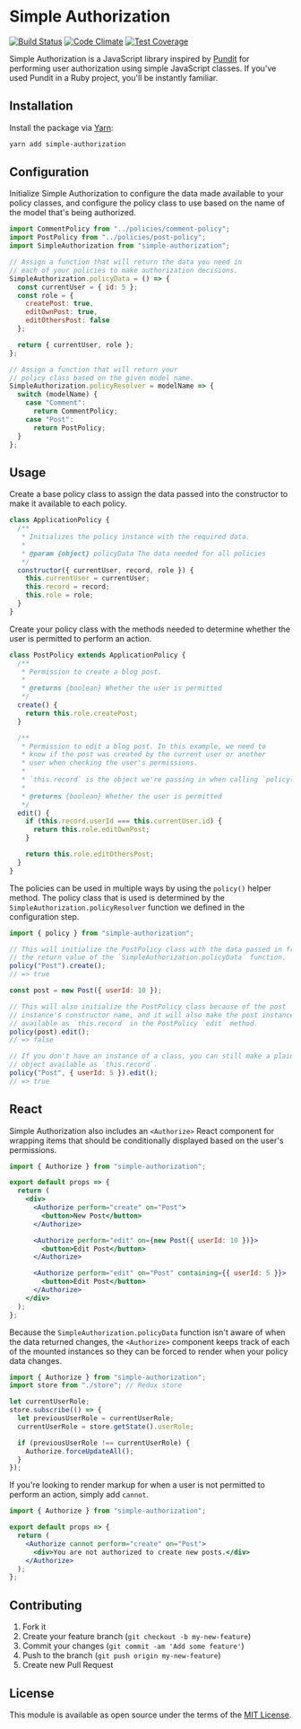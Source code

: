 # Simple Authorization

[![Build Status](https://travis-ci.org/simplymadeapps/simple-authorization.svg?branch=master)](https://travis-ci.org/simplymadeapps/simple-authorization)
[![Code Climate](https://codeclimate.com/github/simplymadeapps/simple-authorization/badges/gpa.svg)](https://codeclimate.com/github/simplymadeapps/simple-authorization)
[![Test Coverage](https://codeclimate.com/github/simplymadeapps/simple-authorization/badges/coverage.svg)](https://codeclimate.com/github/simplymadeapps/simple-authorization/coverage)

Simple Authorization is a JavaScript library inspired by [Pundit](https://github.com/varvet/pundit)
for performing user authorization using simple JavaScript classes. If you've used Pundit in
a Ruby project, you'll be instantly familiar.

## Installation

Install the package via [Yarn](https://yarnpkg.com):

```bash
yarn add simple-authorization
```

## Configuration

Initialize Simple Authorization to configure the data made available to your policy classes,
and configure the policy class to use based on the name of the model that's being authorized.

```js
import CommentPolicy from "../policies/comment-policy";
import PostPolicy from "../policies/post-policy";
import SimpleAuthorization from "simple-authorization";

// Assign a function that will return the data you need in
// each of your policies to make authorization decisions.
SimpleAuthorization.policyData = () => {
  const currentUser = { id: 5 };
  const role = {
    createPost: true,
    editOwnPost: true,
    editOthersPost: false
  };

  return { currentUser, role };
};

// Assign a function that will return your
// policy class based on the given model name.
SimpleAuthorization.policyResolver = modelName => {
  switch (modelName) {
    case "Comment":
      return CommentPolicy;
    case "Post":
      return PostPolicy;
  }
};
```

## Usage

Create a base policy class to assign the data passed into the constructor to make it available to each policy.

```js
class ApplicationPolicy {
  /**
   * Initializes the policy instance with the required data.
   *
   * @param {object} policyData The data needed for all policies
   */
  constructor({ currentUser, record, role }) {
    this.currentUser = currentUser;
    this.record = record;
    this.role = role;
  }
}
```

Create your policy class with the methods needed to determine whether the user is permitted to perform an action.

```js
class PostPolicy extends ApplicationPolicy {
  /**
   * Permission to create a blog post.
   *
   * @returns {boolean} Whether the user is permitted
   */
  create() {
    return this.role.createPost;
  }

  /**
   * Permission to edit a blog post. In this example, we need to
   * know if the post was created by the current user or another
   * user when checking the user's permissions.
   *
   * `this.record` is the object we're passing in when calling `policy()`.
   *
   * @returns {boolean} Whether the user is permitted
   */
  edit() {
    if (this.record.userId === this.currentUser.id) {
      return this.role.editOwnPost;
    }

    return this.role.editOthersPost;
  }
}
```

The policies can be used in multiple ways by using the `policy()` helper method. The policy class that is
used is determined by the `SimpleAuthorization.policyResolver` function we defined in the configuration step.

```js
import { policy } from "simple-authorization";

// This will initialize the PostPolicy class with the data passed in from
// the return value of the `SimpleAuthorization.policyData` function.
policy("Post").create();
// => true

const post = new Post({ userId: 10 });

// This will also initialize the PostPolicy class because of the post
// instance's constructor name, and it will also make the post instance
// available as `this.record` in the PostPolicy `edit` method.
policy(post).edit();
// => false

// If you don't have an instance of a class, you can still make a plain
// object available as `this.record`.
policy("Post", { userId: 5 }).edit();
// => true
```

## React

Simple Authorization also includes an `<Authorize>` React component for wrapping items that should
be conditionally displayed based on the user's permissions.

```jsx
import { Authorize } from "simple-authorization";

export default props => {
  return (
    <div>
      <Authorize perform="create" on="Post">
        <button>New Post</button>
      </Authorize>

      <Authorize perform="edit" on={new Post({ userId: 10 })}>
        <button>Edit Post</button>
      </Authorize>

      <Authorize perform="edit" on="Post" containing={{ userId: 5 }}>
        <button>Edit Post</button>
      </Authorize>
    </div>
  );
};
```

Because the `SimpleAuthorization.policyData` function isn't aware of when the data returned changes,
the `<Authorize>` component keeps track of each of the mounted instances so they can be forced
to render when your policy data changes.

```js
import { Authorize } from "simple-authorization";
import store from "./store"; // Redux store

let currentUserRole;
store.subscribe(() => {
  let previousUserRole = currentUserRole;
  currentUserRole = store.getState().userRole;

  if (previousUserRole !== currentUserRole) {
    Authorize.forceUpdateAll();
  }
});
```

If you're looking to render markup for when a user is not permitted to perform an action, simply add `cannot`.

```jsx
import { Authorize } from "simple-authorization";

export default props => {
  return (
    <Authorize cannot perform="create" on="Post">
      <div>You are not authorized to create new posts.</div>
    </Authorize>
  );
};
```

## Contributing

1. Fork it
2. Create your feature branch (`git checkout -b my-new-feature`)
3. Commit your changes (`git commit -am 'Add some feature'`)
4. Push to the branch (`git push origin my-new-feature`)
5. Create new Pull Request

## License

This module is available as open source under the terms of the [MIT License](http://opensource.org/licenses/MIT).
